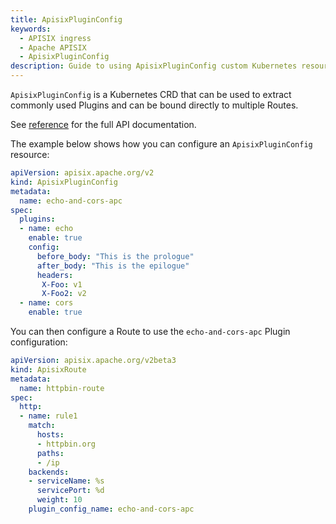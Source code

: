 ```yaml
---
title: ApisixPluginConfig
keywords:
  - APISIX ingress
  - Apache APISIX
  - ApisixPluginConfig
description: Guide to using ApisixPluginConfig custom Kubernetes resource.
---
```


`ApisixPluginConfig` is a Kubernetes CRD that can be used to extract commonly used Plugins and can be bound directly to multiple Routes.

See [reference](https://apisix.apache.org/docs/ingress-controller/references/apisix_pluginconfig_v2) for the full API documentation.

The example below shows how you can configure an `ApisixPluginConfig` resource:

```yaml
apiVersion: apisix.apache.org/v2
kind: ApisixPluginConfig
metadata:
  name: echo-and-cors-apc
spec:
  plugins:
  - name: echo
    enable: true
    config:
      before_body: "This is the prologue"
      after_body: "This is the epilogue"
      headers:
       X-Foo: v1
       X-Foo2: v2
  - name: cors
    enable: true
```

You can then configure a Route to use the `echo-and-cors-apc` Plugin configuration:

```yaml
apiVersion: apisix.apache.org/v2beta3
kind: ApisixRoute
metadata:
  name: httpbin-route
spec:
  http:
  - name: rule1
    match:
      hosts:
      - httpbin.org
      paths:
      - /ip
    backends:
    - serviceName: %s
      servicePort: %d
      weight: 10
    plugin_config_name: echo-and-cors-apc
```
